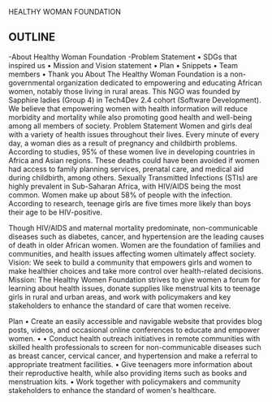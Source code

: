 HEALTHY WOMAN FOUNDATION

OUTLINE
--------------------------------
-About Healthy Woman Foundation
-Problem Statement
•	SDGs that inspired us
•	Mission and Vision statement
•	Plan
•	Snippets
•	Team members
•	Thank you
About
The Healthy Woman Foundation is a non-governmental organization dedicated to empowering and educating African women, notably those living in rural areas.
This NGO was founded by Sapphire ladies (Group 4) in Tech4Dev 2.4 cohort (Software Development). We believe that empowering women with health information will reduce morbidity and mortality while also promoting good health and well-being among all members of society.
Problem Statement
Women and girls deal with a variety of health issues throughout their lives. Every minute of every day, a woman dies as a result of pregnancy and childbirth problems. According to studies, 95% of these women live in developing countries in Africa and Asian regions. These deaths could have been avoided if women had access to family planning services, prenatal care, and medical aid during childbirth, among others.
Sexually Transmitted Infections (STIs) are highly prevalent in Sub-Saharan Africa, with HIV/AIDS being the most common. Women make up about 58% of people with the infection. According to research, teenage girls are five times more likely than boys their age to be HIV-positive.

Though HIV/AIDS and maternal mortality predominate, non-communicable diseases such as diabetes, cancer, and hypertension are the leading causes of death in older African women. 
Women are the foundation of families and communities, and health issues affecting women ultimately affect society.
Vision: We seek to build a community that empowers girls and women to make healthier choices and take more control over health-related decisions.
Mission: The Healthy Women Foundation strives to give women a forum for learning about health issues, donate supplies like menstrual kits to teenage girls in rural and urban areas, and work with policymakers and key stakeholders to enhance the standard of care that women receive.

Plan
•	Create an easily accessible and navigable website that provides blog posts, videos, and occasional online conferences to educate and empower women.
•	• Conduct health outreach initiatives in remote communities with skilled health professionals to screen for non-communicable diseases such as breast cancer, cervical cancer, and hypertension and make a referral to appropriate treatment facilities.
•	 Give teenagers more information about their reproductive health, while also providing items such as books and menstruation kits.
•	Work together with policymakers and community stakeholders to enhance the standard of women's healthcare.

